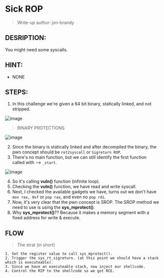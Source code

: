 # Sick ROP
> Write-up author: jon-brandy
## DESRIPTION:
You might need some syscalls.
## HINT:
- NONE
## STEPS:
1. In this challenge we're given a 64 bit binary, statically linked, and not stripped.

![image](https://github.com/jon-brandy/hackthebox/assets/70703371/6e25e36a-812d-4462-b990-ca0508a23e15)


> BINARY PROTECTIONS

![image](https://github.com/jon-brandy/hackthebox/assets/70703371/0381a559-7551-4ce3-b19e-360aed87559a)


2. Since the binary is statically linked and after decompiled the binary, the pwn concept should be `ret2syscall` or `Sigreturn ROP`.
3. There's no main function, but we can still identify the first function called with --> `_start`.

![image](https://github.com/jon-brandy/hackthebox/assets/70703371/122a3c96-f8e1-487c-90dc-5ea46e405122)


4. So it's calling **vuln()** function (infinite loop).
5. Checking the **vuln()** function, we have read and write syscall.
6. Next, I checked the available gadgets we have, turns out we don't have `mov rax, 0xf` or `pop rax`, and even no `pop rdi`.
7. Now, it's very clear that the pwn concept is SROP. The SROP method we need to use is using the **sys_mprotect()**.
8. Why **sys_mprotect()**?? Because it makes a memory segment with a fixed address for write & execute.

## FLOW

> The strat (in short)

```
1. Set the register value to call sys_mprotect().
2. Trigger the sys_rt_sigreturn. (at this point we should have a stack which is executeable).
3. Since we have an executeable stack, now inject our shellcode.
4. Control the RIP to the shellcode so we got RCE.
```


